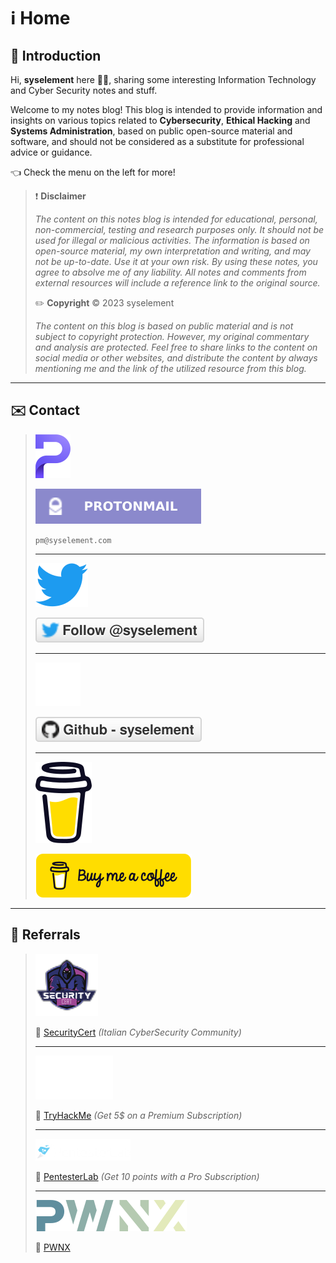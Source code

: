 # ℹ️ Home

## 🤝 Introduction

Hi, **syselement** here 🧑‍💻, sharing some interesting Information Technology and Cyber Security notes and stuff.

Welcome to my notes blog! This blog is intended to provide information and insights on various topics related to **Cybersecurity**, **Ethical Hacking** and **Systems Administration**, based on public open-source material and software, and should not be considered as a substitute for professional advice or guidance.

👈 Check the menu on the left for more!

> ❗ **Disclaimer**
>
> *The content on this notes blog is intended for educational, personal, non-commercial, testing and research purposes only. It should not be used for illegal or malicious activities. The information is based on open-source material, my own interpretation and writing, and may not be up-to-date. Use it at your own risk. By using these notes, you agree to absolve me of any liability. All notes and comments from external resources will include a reference link to the original source.*
>
> ✏️ **Copyright** ©️ 2023 syselement
>
> *The content on this blog is based on public material and is not subject to copyright protection. However, my original commentary and analysis are protected. Feel free to share links to the content on social media or other websites, and distribute the content by always mentioning me and the link of the utilized resource from this blog.*

------

## ✉️ Contact

> [![](.gitbook/assets/proton.svg)](mailto:pm@syselement.com)
>
> [![](.gitbook/assets/protonmail.svg)](mailto:pm@syselement.com)
>
> `pm@syselement.com`
>
> ------
>
> [![](.gitbook/assets/twitter.svg)](https://go.syselement.com/twitter)
>
> [![](.gitbook/assets/twitter-syselement.svg)](https://go.syselement.com/twitter)
>
> ------
>
> [![](.gitbook/assets/github.svg)](https://go.syselement.com/github)
>
> [![](.gitbook/assets/github-syselement.svg)](https://go.syselement.com/github)
>
> ------
>
> [![](.gitbook/assets/buymeacoffeee.svg)](https://go.syselement.com/buymeacoffee)
>
> [![](.gitbook/assets/buymeacoffee.svg)](https://go.syselement.com/buymeacoffee)

------

## 🍕 Referrals

> [![](.gitbook/assets/securitycert.svg)](https://upgrade.chat/securitycert?referralCode=778322883629023243)
>
> 🔗 [SecurityCert](https://upgrade.chat/securitycert?referralCode=778322883629023243) *(Italian CyberSecurity Community)*
>
> ------
>
> [![](.gitbook/assets/tryhackme.svg)](https://tryhackme.com/signup?referrer=5f960ba99fb18d5314f76d5f) 
>
> 🔗 [TryHackMe](https://tryhackme.com/signup?referrer=5f960ba99fb18d5314f76d5f) *(Get 5$ on a Premium Subscription)*
>
> ------
>
> [![](.gitbook/assets/pentesterlab.png)](https://pentesterlab.com/referral/KpBnjOZqb3wbTA)
>
> 🔗 [PentesterLab](https://pentesterlab.com/referral/KpBnjOZqb3wbTA) *(Get 10 points with a Pro Subscription)*
>
> ------
>
> [![](.gitbook/assets/pwnx.svg)](https://play.pwnx.io/#/register/referral/7d3777ec-ae01-4cb9-941e-9f8ae6aa7bca)
>
> 🔗 [PWNX](https://play.pwnx.io/#/register/referral/7d3777ec-ae01-4cb9-941e-9f8ae6aa7bca)
